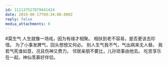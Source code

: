 ```yaml
---
id: 111137527879441424
date: 2019-06-17T09:34:00.000Z
reply: false
media_attachments: 0
---
```


#莫生气 人生就像一场戏，因为有缘才相聚。 相扶到老不容易，是否更该去珍惜。 为了小事发脾气，回头想想又何必。 别人生气我不气，气出病来无人替。 我若气死谁如意，况且伤神又费力。 邻居亲朋不要比，儿孙琐事由他去。 吃苦享乐在一起，神仙羡慕好伴侣。

